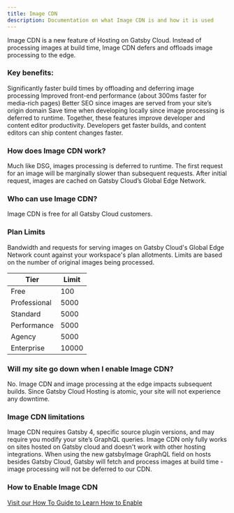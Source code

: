 ```yaml
---
title: Image CDN
description: Documentation on what Image CDN is and how it is used
---
```


Image CDN is a new feature of Hosting on Gatsby Cloud. Instead of processing images at build time, Image CDN defers and offloads image processing to the edge.

### Key benefits:

Significantly faster build times by offloading and deferring image processing
Improved front-end performance (about 300ms faster for media-rich pages)
Better SEO since images are served from your site’s origin domain
Save time when developing locally since image processing is deferred to runtime.
Together, these features improve developer and content editor productivity. Developers get faster builds, and content editors can ship content changes faster.

### How does Image CDN work?

Much like DSG, images processing is deferred to runtime. The first request for an image will be marginally slower than subsequent requests. After initial request, images are cached on Gatsby Cloud’s Global Edge Network.

### Who can use Image CDN?

Image CDN is free for all Gatsby Cloud customers.

### Plan Limits

Bandwidth and requests for serving images on Gatsby Cloud's Global Edge Network count against your workspace's plan allotments. Limits are based on the number of original images being processed.

| Tier         | Limit |
| ------------ | ----- |
| Free         | 100   |
| Professional | 5000  |
| Standard     | 5000  |
| Performance  | 5000  |
| Agency       | 5000  |
| Enterprise   | 10000 |

### Will my site go down when I enable Image CDN?

No. Image CDN and image processing at the edge impacts subsequent builds. Since Gatsby Cloud Hosting is atomic, your site will not experience any downtime.

### Image CDN limitations

Image CDN requires Gatsby 4, specific source plugin versions, and may require you modify your site’s GraphQL queries. Image CDN only fully works on sites hosted on Gatsby cloud and doesn't work with other hosting integrations. When using the new gatsbyImage GraphQL field on hosts besides Gatsby Cloud, Gatsby will fetch and process images at build time - image processing will not be deferred to our CDN.

### How to Enable Image CDN

[Visit our How To Guide to Learn How to Enable](/docs/how-to/cloud/enable-image-cdn/)

